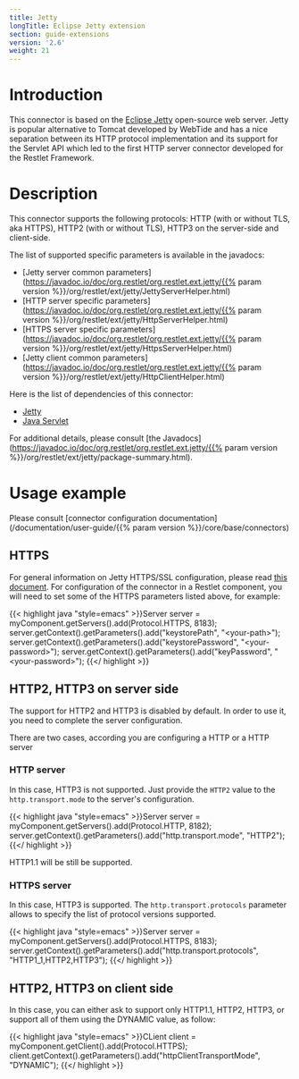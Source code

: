 ```yaml
---
title: Jetty
longTitle: Eclipse Jetty extension
section: guide-extensions
version: '2.6'
weight: 21
---
```

# Introduction

This connector is based on the [Eclipse Jetty](http://www.eclipse.org/jetty/)
open-source web server. Jetty is popular alternative to Tomcat developed
by WebTide and has a nice separation between its HTTP
protocol implementation and its support for the Servlet API which led to
the first HTTP server connector developed for the Restlet Framework.

# Description

This connector supports the following protocols: HTTP (with or without TLS, aka HTTPS), HTTP2 (with or without TLS), HTTP3 on the server-side and client-side.

The list of supported specific parameters is available in the javadocs:

-   [Jetty server common parameters](https://javadoc.io/doc/org.restlet/org.restlet.ext.jetty/{{% param version %}}/org/restlet/ext/jetty/JettyServerHelper.html)
-   [HTTP server specific parameters](https://javadoc.io/doc/org.restlet/org.restlet.ext.jetty/{{% param version %}}/org/restlet/ext/jetty/HttpServerHelper.html)
-   [HTTPS server specific parameters](https://javadoc.io/doc/org.restlet/org.restlet.ext.jetty/{{% param version %}}/org/restlet/ext/jetty/HttpsServerHelper.html)
-   [Jetty client common parameters](https://javadoc.io/doc/org.restlet/org.restlet.ext.jetty/{{% param version %}}/org/restlet/ext/jetty/HttpClientHelper.html)

Here is the list of dependencies of this connector:

-   [Jetty](http://www.eclipse.org/jetty/)
-   [Java Servlet](http://www.oracle.com/technetwork/java/javaee/servlet/index.html)

For additional details, please consult [the
Javadocs](https://javadoc.io/doc/org.restlet/org.restlet.ext.jetty/{{% param version %}}/org/restlet/ext/jetty/package-summary.html).

# Usage example

Please consult [connector configuration documentation](/documentation/user-guide/{{% param version %}}/core/base/connectors)

## HTTPS

For general information on Jetty HTTPS/SSL configuration, please read
[this document](http://wiki.eclipse.org/Jetty/Howto/Configure_SSL).
For configuration of the connector in a Restlet component, you will need
to set some of the HTTPS parameters listed above, for example:

{{< highlight java "style=emacs" >}}Server server = myComponent.getServers().add(Protocol.HTTPS, 8183);
server.getContext().getParameters().add("keystorePath", "&lt;your-path&gt;");
server.getContext().getParameters().add("keystorePassword", "&lt;your-password&gt;");
server.getContext().getParameters().add("keyPassword", "&lt;your-password&gt;");
{{</ highlight >}}

## HTTP2, HTTP3 on server side

The support for HTTP2 and HTTP3 is disabled by default. In order to use it, you need to complete the server configuration.

There are two cases, according you are configuring a HTTP or a HTTP server

### HTTP server

In this case, HTTP3 is not supported. Just provide the `HTTP2` value to the `http.transport.mode` to the server's configuration.

{{< highlight java "style=emacs" >}}Server server = myComponent.getServers().add(Protocol.HTTP, 8182);
server.getContext().getParameters().add("http.transport.mode", "HTTP2");
{{</ highlight >}}


HTTP1.1 will be still be supported.

### HTTPS server

In this case, HTTP3 is supported. The `http.transport.protocols` parameter allows to specify the list of protocol versions supported.

{{< highlight java "style=emacs" >}}Server server = myComponent.getServers().add(Protocol.HTTPS, 8183);
server.getContext().getParameters().add("http.transport.protocols", "HTTP1_1,HTTP2,HTTP3");
{{</ highlight >}}

## HTTP2, HTTP3 on client side

In this case, you can either ask to support only HTTP1.1, HTTP2, HTTP3, or support all of them using the DYNAMIC value, as follow:

{{< highlight java "style=emacs" >}}CLient client = myComponent.getClient().add(Protocol.HTTPS);
client.getContext().getParameters().add("httpClientTransportMode", "DYNAMIC");
{{</ highlight >}}
